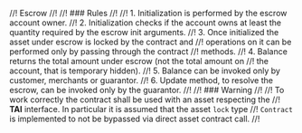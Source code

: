 //! Escrow
//!
//! ### Rules
//!
//! 1. Initialization is performed by the escrow account owner.
//! 2. Initialization checks if the account owns at least the quantity required by the escrow init arguments.
//! 3. Once initialized the asset under escrow is locked by the contract and
//!    operations on it can be performed only by passing through the contract
//!    methods.
//! 4. Balance returns the total amount under escrow (not the total amount on
//!    the account, that is temporary hidden).
//! 5. Balance can be invoked only by customer, merchants or guarantor.
//! 6. Update method, to resolve the escrow, can be invoked only by the guarantor.
//!
//! ### Warning
//!
//! To work correctly the contract shall be used with an asset respecting the
//! **TAI** interface.  In particular it is assumed that the asset `lock` type
//! `Contract` is implemented to not be bypassed via direct asset contract call.
//!
